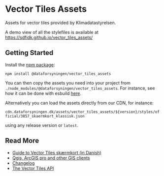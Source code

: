# Vector Tiles Assets

Assets for vector tiles provided by Klimadatastyrelsen.

A demo view of all the stylefiles is available at https://sdfidk.github.io/vector_tiles_assets/

## Getting Started

Install the [npm package](@dataforsyningen/vector_tiles_assets):

```npm install @dataforsyningen/vector_tiles_assets```

You can then copy the assets you need into your project from `./node_modules/@dataforsyningen/vector_tiles_assets`. For instance, see how it can be done with esbuild [here](https://github.com/SDFIdk/vector_tiles_frontend/blob/main/escopy.js).

Alternatively you can load the assets directly from our CDN, for instance:

```cdn.dataforsyningen.dk/assets/vector_tiles_assets/${version}/styles/official/3857_skaermkort_klassisk.json```

using any release version or `latest`.

## Read More
- [Guide to Vector Tiles skærmkort (in Danish)](https://github.com/SDFIdk/vector_tiles_assets/blob/main/docs/tutorials/vejledning.md)
- [Qgis, ArcGIS pro and other GIS clients](https://github.com/SDFIdk/vector_tiles_assets/blob/main/docs/tutorials/qgis.md)
- [Changelog](https://github.com/SDFIdk/vector_tiles_assets/blob/main/CHANGELOG.md)
- [The Vector Tiles API](https://github.com/SDFIdk/vector_tiles_assets/blob/main/docs/tutorials/api.md)

